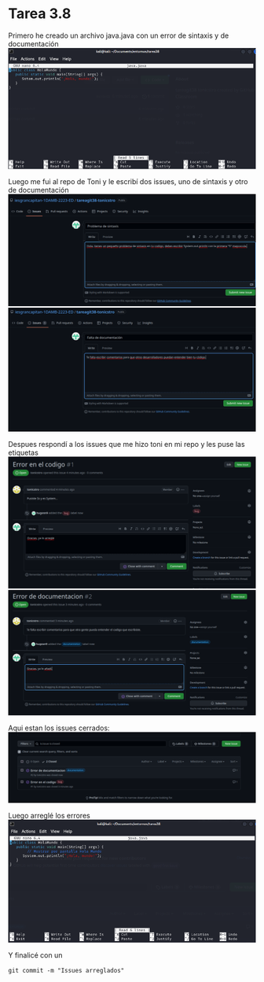 # Tarea 3.8
Primero he creado un archivo java.java con un error de sintaxis y de documentación
![cap1](/capturas/cap1.png)

Luego me fui al repo de Toni y le escribí dos issues, uno de sintaxis y otro de documentación
![cap2](/capturas/cap2.png)
![cap3](/capturas/cap3.png)

Despues respondí a los issues que me hizo toni en mi repo y les puse las etiquetas
![cap4](/capturas/cap4.png)
![cap5](/capturas/cap5.png)

Aqui estan los issues cerrados:
![cap6](/capturas/cap6.png)

Luego arreglé los errores 
![cap7](/capturas/cap7.png)

Y finalicé con un
```console
git commit -m "Issues arreglados"
```

